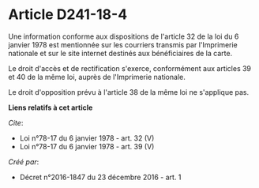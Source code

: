 # Article D241-18-4

Une information conforme aux dispositions de l'article 32 de la loi du 6 janvier 1978 est mentionnée sur les courriers
transmis par l'Imprimerie nationale et sur le site internet destinés aux bénéficiaires de la carte. 

Le droit d'accès et de rectification s'exerce, conformément aux articles 39 et 40 de la même loi, auprès de l'Imprimerie
nationale. 

Le droit d'opposition prévu à l'article 38 de la même loi ne s'applique pas.

**Liens relatifs à cet article**

_Cite_:

  - Loi n°78-17 du 6 janvier 1978 - art. 32 (V)
  - Loi n°78-17 du 6 janvier 1978 - art. 39 (V)

_Créé par_:

  - Décret n°2016-1847 du 23 décembre 2016 - art. 1
